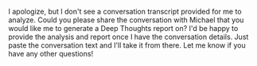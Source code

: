 I apologize, but I don't see a conversation transcript provided for me to analyze. Could you please share the conversation with Michael that you would like me to generate a Deep Thoughts report on? I'd be happy to provide the analysis and report once I have the conversation details. Just paste the conversation text and I'll take it from there. Let me know if you have any other questions!